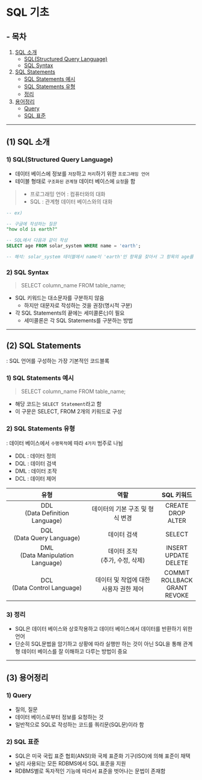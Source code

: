# SQL 기초

## - 목차
1. [SQL 소개](#1-sql-소개)
    - [SQL(Structured Query Language)](#1-sqlstructured-query-language)
    - [SQL Syntax](#2-sql-syntax)
2. [SQL Statements](#2-sql-statements)
    - [SQL Statements 예시](#1-sql-statements-예시)
    - [SQL Statements 유형](#2-sql-statements-유형)
    - [정리](#3-정리)
3. [용어정리](#3-용어정리)
    - [Query](#1-query)
    - [SQL 표준](#2-sql-표준)
   
---

## (1) SQL 소개

### **1) SQL(Structured Query Language)**

- 데이터 베이스에 정보를 `저장`하고 `처리`하기 위한 `프로그래밍 언어`
- 테이블 형태로 `구조화된` `관계형` 데이터 베이스에 `요청`을 함

> - 프로그래밍 언어 : 컴퓨터와의 대화
> - SQL : 관계형 데이터 베이스와의 대화

```sql
-- ex)

-- 구글에 작성하는 질문
"how old is earth?"

-- SQL에서 다음과 같이 작성
SELECT age FROM solar_system WHERE name = 'earth';

-- 해석: solar_system 테이블에서 name이 'earth'인 항목을 찾아서 그 항목의 age를 조회
```

### **2) SQL Syntax**

> SELECT column_name FROM table_name;

- SQL 키워드는 대소문자를 구분하지 않음
  - 하지만 대문자로 작성하는 것을 권장(명시적 구분)
- 각 SQL Statements의 끝에는 세미콜론(;)이 필요
  - 세미콜론은 각 SQL Statements를 구분하는 방법


---

## (2) SQL Statements


: SQL 언어를 구성하는 가장 기본적인 코드블록


### **1) SQL Statements 예시**

> SELECT column_name FROM table_name;

- 해당 코드는 `SELECT Statement`라고 함
- 이 구문은 SELECT, FROM 2개의 키워드로 구성


### **2) SQL Statements 유형**


: 데이터 베이스에서 `수행목적`에 따라 `4가지` 범주로 나뉨

- DDL : 데이터 정의
- DQL : 데이터 검색
- DML : 데이터 조작
- DCL : 데이터 제어

|                   유형                   |              역할              |                  SQL 키워드                   |
|:--------------------------------------:|:----------------------------:|:------------------------------------------:|
|   DDL<br/>(Data Definition Language)   |      데이터의 기본 구조 및 형식 변경      |         CREATE<br/>DROP<br/>ALTER          |
|     DQL<br/>(Data Query Language)      |            데이터 검색            |                   SELECT                   |
|  DML<br/>(Data Manipulation Language)  |   데이터 조작<br/>(추가, 수정, 삭제)    |        INSERT<br/>UPDATE<br/>DELETE        |
|    DCL<br/>(Data Control Language)     |  데이터 및 작업에 대한<br/>사용자 권한 제어  |  COMMIT<br/>ROLLBACK<br/>GRANT<br/>REVOKE  |


### **3) 정리**

- SQL은 데이터 베이스와 상호작용하고 데이터 베이스에서 데이터를 반환하기 위한 언어
- 단순히 SQL문법을 암기하고 상황에 따라 실행만 하는 것이 아닌 SQL을 통해 관계형 데이터 베이스를 잘 이해하고 다루는 방법이 중요


---

## (3) 용어정리

### **1) Query**

- 질의, 질문
- 데이터 베이스로부터 정보를 요청하는 것
- 일반적으로 SQL로 작성하는 코드를 쿼리문(SQL문)이라 함

### **2) SQL 표준**

- SQL은 미국 국립 표준 협회(ANSI)와 국제 표준화 기구(ISO)에 의해 표준이 채택
- 널리 사용되는 모든 RDBMS에서 SQL 표준을 지원
- RDBMS별로 독자적인 기능에 따라서 표준을 벗어나는 문법이 존재함